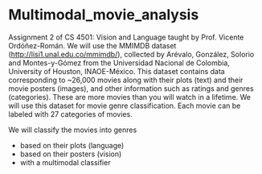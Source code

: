# Multimodal_movie_analysis

Assignment 2 of CS 4501: Vision and Language taught by Prof. Vicente Ordóñez-Román. We will use the MMIMDB dataset (http://lisi1.unal.edu.co/mmimdb/), collected by Arévalo, González, Solorio and Montes-y-Gómez from the Universidad Nacional de Colombia, University of Houston, INAOE-México. This dataset contains data corresponding to ~26,000 movies along with their plots (text) and their movie posters (images), and other information such as ratings and genres (categories). These are more movies than you will watch in a lifetime. We will use this dataset for movie genre classification. Each movie can be labeled with 27 categories of movies.

We will classify the movies into genres
- based on their plots (language)
- based on their posters (vision)
- with a multimodal classifier
